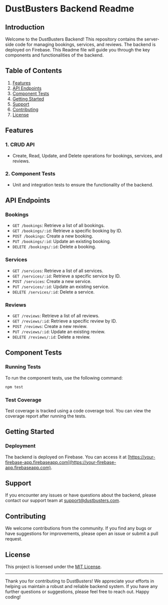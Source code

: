 # DustBusters Backend Readme

## Introduction

Welcome to the DustBusters Backend! This repository contains the server-side code for managing bookings, services, and reviews. The backend is deployed on Firebase. This Readme file will guide you through the key components and functionalities of the backend.

## Table of Contents

1. [Features](#features)
2. [API Endpoints](#api-endpoints)
3. [Component Tests](#component-tests)
4. [Getting Started](#getting-started)
5. [Support](#support)
6. [Contributing](#contributing)
7. [License](#license)

## Features <a name="features"></a>

### 1. CRUD API
   - Create, Read, Update, and Delete operations for bookings, services, and reviews.

### 2. Component Tests
   - Unit and integration tests to ensure the functionality of the backend.

## API Endpoints <a name="api-endpoints"></a>

### Bookings

- `GET /bookings`: Retrieve a list of all bookings.
- `GET /bookings/:id`: Retrieve a specific booking by ID.
- `POST /bookings`: Create a new booking.
- `PUT /bookings/:id`: Update an existing booking.
- `DELETE /bookings/:id`: Delete a booking.

### Services

- `GET /services`: Retrieve a list of all services.
- `GET /services/:id`: Retrieve a specific service by ID.
- `POST /services`: Create a new service.
- `PUT /services/:id`: Update an existing service.
- `DELETE /services/:id`: Delete a service.

### Reviews

- `GET /reviews`: Retrieve a list of all reviews.
- `GET /reviews/:id`: Retrieve a specific review by ID.
- `POST /reviews`: Create a new review.
- `PUT /reviews/:id`: Update an existing review.
- `DELETE /reviews/:id`: Delete a review.

## Component Tests <a name="component-tests"></a>

### Running Tests

To run the component tests, use the following command:

```bash
npm test
```

### Test Coverage

Test coverage is tracked using a code coverage tool. You can view the coverage report after running the tests.

## Getting Started <a name="getting-started"></a>

### Deployment

The backend is deployed on Firebase. You can access it at [https://your-firebase-app.firebaseapp.com](https://your-firebase-app.firebaseapp.com).

## Support <a name="support"></a>

If you encounter any issues or have questions about the backend, please contact our support team at [support@dustbusters.com](mailto:support@dustbusters.com).

## Contributing <a name="contributing"></a>

We welcome contributions from the community. If you find any bugs or have suggestions for improvements, please open an issue or submit a pull request.

## License <a name="license"></a>

This project is licensed under the [MIT License](LICENSE).

---

Thank you for contributing to DustBusters! We appreciate your efforts in helping us maintain a robust and reliable backend system. If you have any further questions or suggestions, please feel free to reach out. Happy coding!
